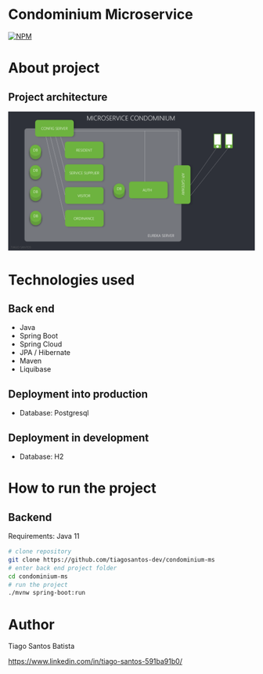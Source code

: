 # Condominium Microservice 
[![NPM](https://img.shields.io/npm/l/react)](https://github.com/tiagosantos-dev/condominium-ms/blob/master/LICENSE) 

# About project



## Project architecture
![Web 1](https://github.com/tiagosantos-dev/condominium-ms/blob/main/architecture.png)


# Technologies used
## Back end
- Java
- Spring Boot
- Spring Cloud
- JPA / Hibernate
- Maven
- Liquibase

## Deployment into production
- Database: Postgresql

## Deployment in development
- Database: H2

# How to run the project

## Backend
Requirements: Java 11

```bash
# clone repository
git clone https://github.com/tiagosantos-dev/condominium-ms
# enter back end project folder
cd condominium-ms
# run the project
./mvnw spring-boot:run
```

# Author

Tiago Santos Batista

https://www.linkedin.com/in/tiago-santos-591ba91b0/

